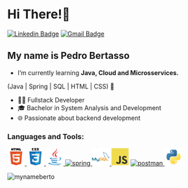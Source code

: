 <h1>Hi There!👋</h1>

[![Linkedin Badge](https://img.shields.io/badge/-LinkedIn-6633cc?style=flat-square&logo=Linkedin&logoColor=white&link=https:/https://www.linkedin.com/in/pedrobertasso/)](https://www.linkedin.com/in/pedrobertasso/)
[![Gmail Badge](https://img.shields.io/badge/-pedroobertasso@gmail.com-6633cc?style=flat-square&logo=Gmail&logoColor=white&link=mailto:pedroobertasso@gmail.com)](mailto:pedroobertasso@gmail.com)

## My name is Pedro Bertasso

- I’m currently learning **Java, Cloud and Microsservices.**

(Java | Spring | SQL | HTML | CSS) 🚀

- 👩‍💻 Fullstack Developer
- 🎓 Bachelor in System Analysis and Development
- 🌐 Passionate about backend development


<h3 align="left">Languages and Tools:</h3>
<p align="left">

<a href="https://www.w3.org/html/" target="_blank"> <img src="https://raw.githubusercontent.com/devicons/devicon/master/icons/html5/html5-original-wordmark.svg" alt="html5" width="40" height="40"/> </a>
<a href="https://www.w3schools.com/css/" target="_blank"> <img src="https://raw.githubusercontent.com/devicons/devicon/master/icons/css3/css3-original-wordmark.svg" alt="css3" width="40" height="40"/> </a>
<a href="https://www.java.com" target="_blank"> <img src="https://raw.githubusercontent.com/devicons/devicon/master/icons/java/java-original.svg" alt="java" width="40" height="40"/> </a>
<a href="https://spring.io/" target="_blank"> <img src="https://www.vectorlogo.zone/logos/springio/springio-icon.svg" alt="spring" width="40" height="40"/> </a>
<a href="https://www.mysql.com/" target="_blank"> <img src="https://raw.githubusercontent.com/devicons/devicon/master/icons/mysql/mysql-original-wordmark.svg" alt="mysql" width="40" height="40"/> </a>
<img src="https://raw.githubusercontent.com/devicons/devicon/master/icons/javascript/javascript-original.svg" alt="javascript" width="40" height="40"/> </a>
<a href="https://postman.com" target="_blank"> <img src="https://www.vectorlogo.zone/logos/getpostman/getpostman-icon.svg" alt="postman" width="40" height="40"/> </a>
<a href="https://www.python.org" target="_blank"> <img src="https://raw.githubusercontent.com/devicons/devicon/master/icons/python/python-original.svg" alt="python" width="40" height="40"/> </a>

</p>

<div>
  <img height="180em" src="https://github-readme-stats.vercel.app/api/top-langs?username=mynameberto&show_icons=true&locale=en&layout=compact&theme=dark"   alt="mynameberto" />
</div>
